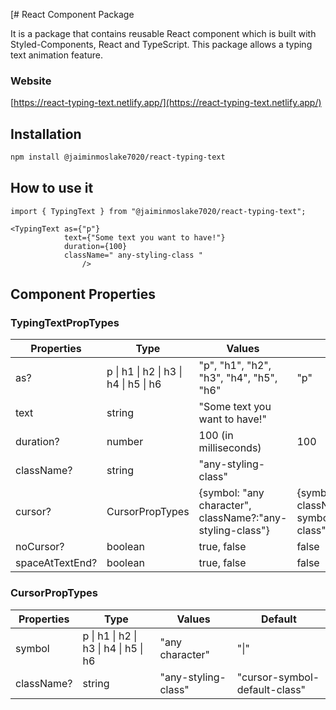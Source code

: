 [# React Component Package

It is a package that contains reusable React component which is built with Styled-Components, React and TypeScript.
This package allows a typing text animation feature.

### Website

[https://react-typing-text.netlify.app/](https://react-typing-text.netlify.app/)

## Installation

```bash
npm install @jaiminmoslake7020/react-typing-text
```

## How to use it

```code
import { TypingText } from "@jaiminmoslake7020/react-typing-text";
```

```code
<TypingText as={"p"}
            text={"Some text you want to have!"}
            duration={100}
            className=" any-styling-class "
                />
```

## Component Properties

### TypingTextPropTypes

| Properties      | Type                                  | Values                                                     | Default                                                   |
|-----------------|---------------------------------------|------------------------------------------------------------|-----------------------------------------------------------|
| as?             | p \| h1 \| h2 \| h3 \| h4 \| h5 \| h6 | "p", "h1", "h2", "h3", "h4", "h5", "h6"                    | "p"                                                       |
| text            | string                                | "Some text you want to have!"                              |                                                           |
| duration?       | number                                | 100      (in milliseconds)                                 | 100                                                       |
| className?      | string                                | "any-styling-class"                                        |                                                           |
| cursor?         | CursorPropTypes                       | {symbol: "any character",  className?:"any-styling-class"} | {symbol: "\|",  className?:"cursor-symbol-default-class"} |
| noCursor?       | boolean                               | true, false                                                | false                                                     |
| spaceAtTextEnd? | boolean                               | true, false                                                | false                                                     |

### CursorPropTypes

| Properties | Type                                  | Values              | Default                       |
|------------|---------------------------------------|---------------------|-------------------------------|
| symbol     | p \| h1 \| h2 \| h3 \| h4 \| h5 \| h6 | "any character"     | "\|"                          |
| className? | string                                | "any-styling-class" | "cursor-symbol-default-class" |

